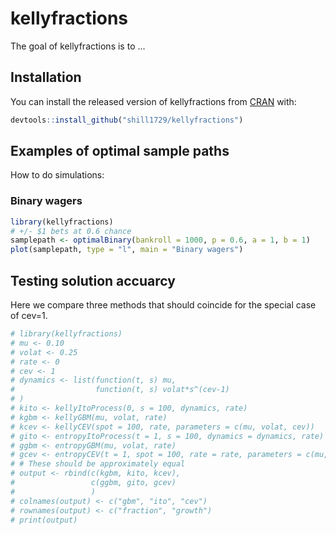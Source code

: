 
# kellyfractions

<!-- badges: start -->
<!-- badges: end -->

The goal of kellyfractions is to ...

## Installation

You can install the released version of kellyfractions from [CRAN](https://CRAN.R-project.org) with:

``` r
devtools::install_github("shill1729/kellyfractions")
```

## Examples of optimal sample paths
How to do simulations:
### Binary wagers

``` r
library(kellyfractions)
# +/- $1 bets at 0.6 chance
samplepath <- optimalBinary(bankroll = 1000, p = 0.6, a = 1, b = 1)
plot(samplepath, type = "l", main = "Binary wagers")
```

## Testing solution accuarcy
Here we compare three methods that should coincide for the special case of
cev=1.
```r
# library(kellyfractions)
# mu <- 0.10
# volat <- 0.25
# rate <- 0
# cev <- 1
# dynamics <- list(function(t, s) mu,
#                  function(t, s) volat*s^(cev-1)
# )
# kito <- kellyItoProcess(0, s = 100, dynamics, rate)
# kgbm <- kellyGBM(mu, volat, rate)
# kcev <- kellyCEV(spot = 100, rate, parameters = c(mu, volat, cev))
# gito <- entropyItoProcess(t = 1, s = 100, dynamics = dynamics, rate)
# ggbm <- entropyGBM(mu, volat, rate)
# gcev <- entropyCEV(t = 1, spot = 100, rate = rate, parameters = c(mu, volat, cev))
# # These should be approximately equal
# output <- rbind(c(kgbm, kito, kcev),
#                 c(ggbm, gito, gcev)
#                 )
# colnames(output) <- c("gbm", "ito", "cev")
# rownames(output) <- c("fraction", "growth")
# print(output)
```
